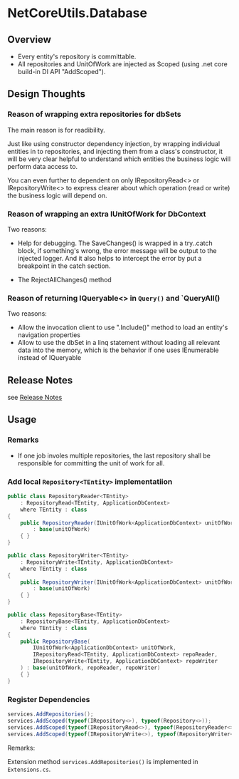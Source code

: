 # NetCoreUtils.Database

## Overview

- Every entity's repository is committable.
- All repositories and UnitOfWork are injected as Scoped (using .net core build-in DI API "AddScoped").

## Design Thoughts

### Reason of wrapping extra repositories for dbSets

The main reason is for readibility.

Just like using constructor dependency injection, by wrapping individual entities in to repositories,
and injecting them from a class's constructor, it will be very clear helpful to understand which entities
the business logic will perform data access to.

You can even further to dependent on only IRepositoryRead<> or IRepositoryWrite<> to express clearer
about which operation (read or write) the business logic will depend on.

### Reason of wrapping an extra IUnitOfWork for DbContext

Two reasons:

- Help for debugging. The SaveChanges() is wrapped in a try..catch block, if something's wrong,
  the error message will be output to the injected logger. And it also helps to intercept the error
  by put a breakpoint in the catch section.

- The RejectAllChanges() method

### Reason of returning IQueryable<> in `Query()` and `QueryAll()

Two reasons:

- Allow the invocation client to use ".Include()" method to load an entity's navigation
  properties
- Allow to use the dbSet in a linq statement without loading all relevant data into the
  memory, which is the behavior if one uses IEnumerable instead of IQueryable

## Release Notes

see [Release Notes](./release-notes.md)

## Usage

### Remarks

- If one job involes multiple repositories, the last repository shall be responsible for
  committing the unit of work for all. 

### Add local `Repository<TEntity>` implementatiion

``` csharp
public class RepositoryReader<TEntity>
    : RepositoryRead<TEntity, ApplicationDbContext>
    where TEntity : class
{
    public RepositoryReader(IUnitOfWork<ApplicationDbContext> unitOfWork)
        : base(unitOfWork)
    { }
}

public class RepositoryWriter<TEntity>
    : RepositoryWrite<TEntity, ApplicationDbContext>
    where TEntity : class
{
    public RepositoryWriter(IUnitOfWork<ApplicationDbContext> unitOfWork)
        : base(unitOfWork)
    { }
}

public class RepositoryBase<TEntity>
    : RepositoryBase<TEntity, ApplicationDbContext>
    where TEntity : class
{
    public RepositoryBase(
        IUnitOfWork<ApplicationDbContext> unitOfWork,
        IRepositoryRead<TEntity, ApplicationDbContext> repoReader,
        IRepositoryWrite<TEntity, ApplicationDbContext> repoWriter
    ) : base(unitOfWork, repoReader, repoWriter)
    { }
}
```

### Register Dependencies

``` csharp
services.AddRepositories();
services.AddScoped(typeof(IRepository<>), typeof(Repository<>));
services.AddScoped(typeof(IRepositoryRead<>), typeof(RepositoryReader<>));
services.AddScoped(typeof(IRepositoryWrite<>), typeof(RepositoryWriter<>));
```

Remarks:

Extension method `services.AddRepositories()` is implemented in `Extensions.cs`.